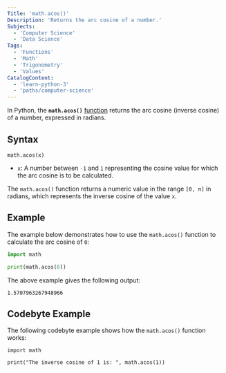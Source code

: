 ```yaml
---
Title: 'math.acos()'
Description: 'Returns the arc cosine of a number.'
Subjects:
  - 'Computer Science'
  - 'Data Science'
Tags:
  - 'Functions'
  - 'Math'
  - 'Trigonometry'
  - 'Values'
CatalogContent:
  - 'learn-python-3'
  - 'paths/computer-science'
---
```


In Python, the **`math.acos()`** [function](https://www.codecademy.com/resources/docs/python/functions) returns the arc cosine (inverse cosine) of a number, expressed in radians.

## Syntax

```pseudo
math.acos(x)
```

- `x`: A number between `-1` and `1` representing the cosine value for which the arc cosine is to be calculated.

The `math.acos()` function returns a numeric value in the range `[0, π]` in radians, which represents the inverse cosine of the value `x`.

## Example

The example below demonstrates how to use the `math.acos()` function to calculate the arc cosine of `0`:

```py
import math

print(math.acos(0))
```

The above example gives the following output:

```shell
1.5707963267948966
```

## Codebyte Example

The following codebyte example shows how the `math.acos()` function works:

```codebyte/python
import math

print("The inverse cosine of 1 is: ", math.acos(1))
```

